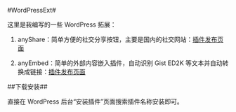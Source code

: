 #WordPressExt#

这里是我编写的一些 WordPress 拓展：

1. anyShare：简单方便的社交分享按钮，主要是国内的社交网站：[插件发布页面](http://wordpress.org/plugins/anyshare/)

2. anyEmbed：简单的外部内容嵌入插件，自动识别 Gist ED2K 等文本并自动转换成链接：[插件发布页面](http://wordpress.org/plugins/anyembed/)

##下载安装##

直接在 WordPress 后台“安装插件”页面搜索插件名称安装即可。